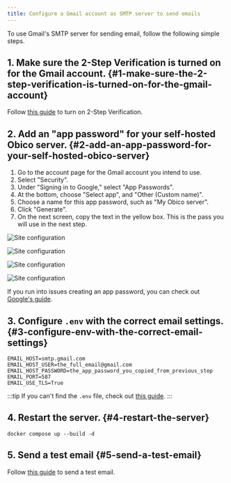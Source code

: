 ```yaml
---
title: Configure a Gmail account as SMTP server to send emails
---
```


To use Gmail's SMTP server for sending email, follow the following simple steps.

## 1. Make sure the 2-Step Verification is turned on for the Gmail account. {#1-make-sure-the-2-step-verification-is-turned-on-for-the-gmail-account}

Follow [this guide](https://support.google.com/accounts/answer/185839) to turn on 2-Step Verification.

## 2. Add an "app password" for your self-hosted Obico server. {#2-add-an-app-password-for-your-self-hosted-obico-server}

1. Go to the account page for the Gmail account you intend to use.
1. Select "Security".
1. Under "Signing in to Google," select "App Passwords".
1. At the bottom, choose "Select app", and "Other (Custom name)".
1. Choose a name for this app password, such as "My Obico server".
1. Click "Generate".
1. On the next screen, copy the text in the yellow box. This is the pass you will use in the next step.


![Site configuration](/img/server-guides//gmail_setup_1.png)

![Site configuration](/img/server-guides//gmail_setup_2.png)

![Site configuration](/img/server-guides//gmail_setup_3.png)

![Site configuration](/img/server-guides//gmail_setup_4.png)

If you run into issues creating an app password, you can check out [Google's guide](https://support.google.com/mail/answer/185833?hl=en).

## 3. Configure `.env` with the correct email settings. {#3-configure-env-with-the-correct-email-settings}

```
EMAIL_HOST=smtp.gmail.com
EMAIL_HOST_USER=the_full_email@gmail.com
EMAIL_HOST_PASSWORD=the_app_password_you_copied_from_previous_step
EMAIL_PORT=587
EMAIL_USE_TLS=True
```

:::tip
If you can't find the `.env` file, check out [this guide](../configure.md/#email-smtp).
:::

## 4. Restart the server. {#4-restart-the-server}

`docker compose up --build -d`

## 5. Send a test email {#5-send-a-test-email}

Follow [this guide](email_guide.md/#test-if-your-email-server-configuration-works) to send a test email.